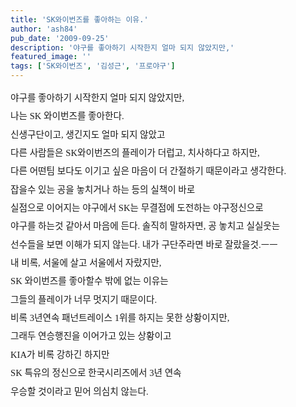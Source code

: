 ```yaml
---
title: 'SK와이번즈를 좋아하는 이유.'
author: 'ash84'
pub_date: '2009-09-25'
description: '야구를 좋아하기 시작한지 얼마 되지 않았지만,'
featured_image: ''
tags: ['SK와이번즈', '김성근', '프로야구']
---
```



<div style="line-height: 2; "></div><div style="line-height: 2; "><span style="font-size: 11pt; "><span style="font-family: Dotum; ">야구를 좋아하기 시작한지 얼마 되지 않았지만, </span></span></div><div style="line-height: 2; "></div><div style="line-height: 2; "><span style="font-size: 11pt; "><span style="font-family: Dotum; ">나는 SK 와이번즈를 좋아한다. </span></span></div><div style="line-height: 2; "></div><div style="line-height: 2; "></div><div style="line-height: 2; "><span style="font-size: 11pt; "><span style="font-family: Dotum; ">  
 신생구단이고, 생긴지도 얼마 되지 않았고</span></span></div><div style="line-height: 2; "></div><div style="line-height: 2; "><span style="font-size: 11pt; "><span style="font-family: Dotum; ">다른 사람들은 SK와이번즈의 플레이가 더럽고, 치사하다고 하지만, </span></span></div><div style="line-height: 2; "></div><div style="line-height: 2; "><span style="font-size: 11pt; "><span style="font-family: Dotum; ">다른 어떤팀 보다도 이기고 싶은 마음이 더 간절하기 때문이라고 생각한다. </span></span></div><div style="line-height: 2; "></div><div style="line-height: 2; "></div><div style="line-height: 2; "><span style="font-size: 11pt; "><span style="font-family: Dotum; ">  
 잡을수 있는 공을 놓치거나 하는 등의 실책이 바로 </span></span></div><div style="line-height: 2; "></div><div style="line-height: 2; "><span style="font-size: 11pt; "><span style="font-family: Dotum; ">실점으로 이어지는 야구에서 SK는 무결점에 도전하는 야구정신으로 </span></span></div><div style="line-height: 2; "></div><div style="line-height: 2; "><span style="font-size: 11pt; "><span style="font-family: Dotum; ">야구를 하는것 같아서 마음에 든다. 솔직히 말하자면, 공 놓치고 실실웃는</span></span></div><div style="line-height: 2; "></div><div style="line-height: 2; "><span style="font-size: 11pt; "><span style="font-family: Dotum; ">선수들을 보면 이해가 되지 않는다. 내가 구단주라면 바로 잘랐을것.ㅡㅡ</span></span></div><div style="line-height: 2; "></div><div style="line-height: 2; "></div><div style="line-height: 2; "><span style="font-size: 11pt; "><span style="font-family: Dotum; ">  
 내 비록, 서울에 살고 서울에서 자랐지만, </span></span></div><div style="line-height: 2; "></div><div style="line-height: 2; "><span style="font-size: 11pt; "><span style="font-family: Dotum; ">SK 와이번즈를 좋아할수 밖에 없는 이유는</span></span></div><div style="line-height: 2; "></div><div style="line-height: 2; "><span style="font-size: 11pt; "><span style="font-family: Dotum; ">그들의 플레이가 너무 멋지기 때문이다. </span></span></div><div style="line-height: 2; "></div><div style="line-height: 2; "></div><div style="line-height: 2; "><span style="font-size: 11pt; "><span style="font-family: Dotum; ">  
 비록 3년연속 패넌트레이스 1위를 하지는 못한 상황이지만, </span></span></div><div style="line-height: 2; "></div><div style="line-height: 2; "><span style="font-size: 11pt; "><span style="font-family: Dotum; ">그래두 연승행진을 이어가고 있는 상황이고 </span></span></div><div style="line-height: 2; "></div><div style="line-height: 2; "><span style="font-size: 11pt; "><span style="font-family: Dotum; ">KIA가 비록 강하긴 하지만 </span></span></div><div style="line-height: 2; "></div><div style="line-height: 2; "><span style="font-size: 11pt; "><span style="font-family: Dotum; ">SK 특유의 정신으로 한국시리즈에서 3년 연속</span></span></div><div style="line-height: 2; "><span style="font-size: 11pt; "><span style="font-family: Dotum; ">우승할 것이라고 믿어 의심치 않는다. </span></span></div><div></div><div></div>

